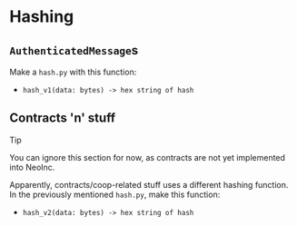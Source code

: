 # Hashing
## `AuthenticatedMessage`s
Make a `hash.py` with this function:
- `hash_v1(data: bytes) -> hex string of hash`
## Contracts 'n' stuff
> [!TIP]
> You can ignore this section for now, as contracts are not yet implemented into NeoInc.

Apparently, contracts/coop-related stuff uses a different hashing function.
In the previously mentioned `hash.py`, make this function:
- `hash_v2(data: bytes) -> hex string of hash`